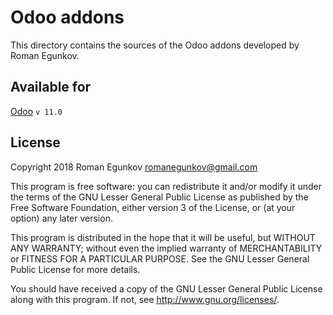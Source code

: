 # Odoo addons

This directory contains the sources of the Odoo addons developed by Roman Egunkov.

## Available for

[Odoo](http://www.odoo.com/) `v 11.0`

## License

Copyright 2018 Roman Egunkov <romanegunkov@gmail.com>

This program is free software: you can redistribute it and/or modify
it under the terms of the GNU Lesser General Public License as published by
the Free Software Foundation, either version 3 of the License, or
(at your option) any later version.

This program is distributed in the hope that it will be useful,
but WITHOUT ANY WARRANTY; without even the implied warranty of
MERCHANTABILITY or FITNESS FOR A PARTICULAR PURPOSE.  See the
GNU Lesser General Public License for more details.

You should have received a copy of the GNU Lesser General Public License
along with this program.  If not, see <http://www.gnu.org/licenses/>.
